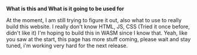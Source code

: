**What is this and What is it going to be used for**

At the moment, I am still trying to figure it out, also what to use to really build this website. I really don't know HTML, JS, CSS (Tried it once before, didn't like it)
I'm hoping to build this in WASM since I know that. Yeah, like you saw at the start, this page has more stuff coming, please wait and stay tuned, i'm working very hard for the next release.
